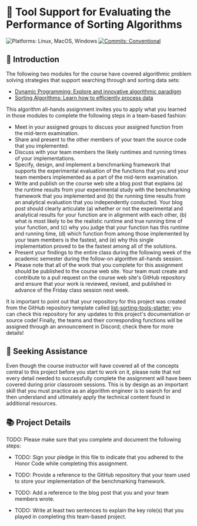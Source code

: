 # 🔬 Tool Support for Evaluating the Performance of Sorting Algorithms

![Platforms: Linux, MacOS, Windows](https://img.shields.io/badge/Platform-Linux%20%7C%20MacOS%20%7C%20Windows-blue.svg)
[![Commits: Conventional](https://img.shields.io/badge/Commits-Conventional-blue.svg)](https://www.conventionalcommits.org/en/v1.0.0/)

## 🏁 Introduction

The following two modules for the course have covered algorithmic problem
solving strategies that support searching through and sorting data sets:

- [Dynamic Programming: Explore and innovative algorithmic paradigm](https://algorithmology.org/schedule/weekten/) 
- [Sorting Algorithms: Learn how to efficiently process data](https://algorithmology.org/schedule/weekeleven/)

This algorithm all-hands assignment invites you to apply what you learned in
those modules to complete the following steps in a team-based fashion:

- Meet in your assigned groups to discuss your assigned function from the
mid-term examination.
- Share and present to the other members of your team the source code that you
implemented.
- Discuss with your team members the likely runtimes and running times of your
implementations.
- Specify, design, and implement a benchmarking framework that supports the
experimental evaluation of the functions that you and your team members
implemented as a part of the mid-term examination.
- Write and publish on the course web site a blog post that explains (a) the
runtime results from your experimental study with the benchmarking framework
that you implemented and (b) the running time results from an analytical
evaluation that you independently conducted. Your blog post should clearly
articulate (a) whether or not the experimental and analytical results for your
function are in alignment with each other, (b) what is most likely to be the
realistic runtime and true running time of your function, and (c) why you judge
that your function has this runtime and running time, (d) which function from
among those implemented by your team members is the fastest, and (e) why this
single implementation proved to be the fastest among all of the solutions.
- Present your findings to the entire class during the following week of the
academic semester during the follow-on algorithm all-hands session.
- Please note that all of the work that you complete for this assignment should
be published to the course web site. Your team must create and contribute to a
pull request on the course web site's GitHub repository and ensure that your
work is reviewed, revised, and published in advance of the Friday class session
next week.

It is important to point out that your repository for this project was created
from the GitHub repository template called
[list-sorting-tools-starter](https://github.com/Algorithmology/list-sorting-tools-starter);
you can check this repository for any updates to this project's documentation or
source code! Finally, the teams and their corresponding functions will be
assigned through an announcement in Discord; check there for more details!

## 🤝 Seeking Assistance

Even though the course instructor will have covered all of the concepts central
to this project before you start to work on it, please note that not every
detail needed to successfully complete the assignment will have been covered
during prior classroom sessions. This is by design as an important skill that
you must practice as an algorithm engineer is to search for and then understand
and ultimately apply the technical content found in additional resources.

## 📚 Project Details

TODO: Please make sure that you complete and document the following steps:

- TODO: Sign your pledge in this file to indicate that you adhered to the Honor
Code while completing this assignment.

- TODO: Provide a reference to the GitHub repository that your team used to
store your implementation of the benchmarking framework.

- TODO: Add a reference to the blog post that you and your team members wrote.

- TODO: Write at least two sentences to explain the key role(s) that you played
in completing this team-based project.

